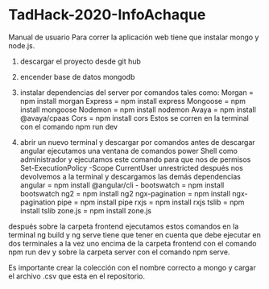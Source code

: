 # TadHack-2020-InfoAchaque

Manual de usuario
Para correr la aplicación web tiene que instalar mongo y node.js.
1)	descargar el proyecto desde git hub
2)	encender base de datos mongodb 
3)	instalar dependencias del server por comandos tales como:
Morgan = npm install morgan
Express = npm install express
Mongoose = npm install mongoose
Nodemon = npm install nodemon
Avaya = npm install @avaya/cpaas
Cors = npm install cors 
Estos se corren en la terminal con el comando npm run dev

4)	abrir un nuevo terminal y descargar por comandos 
antes de descargar angular ejecutamos una ventana de comandos power Shell como administrador y ejecutamos este comando para que nos de permisos Set-ExecutionPolicy -Scope CurrentUser unrestricted
después nos devolvemos a la terminal y descargamos las demás dependencias
angular = npm install @angular/cli -
bootswatch = npm install bootswatch
ng2 = npm install ng2
ngx-pagination = npm install ngx-pagination
pipe = npm install pipe
rxjs = npm install rxjs
tslib = npm install tslib
zone.js = npm install zone.js

después sobre la carpeta frontend ejecutamos estos comandos en la terminal
ng build y ng serve 
tiene que tener en cuenta que debe ejecutar en dos terminales a la vez uno encima de la carpeta frontend con el comando npm run dev y sobre la carpeta server con el comando npm serve.

Es importante crear la colección con el nombre correcto a mongo y cargar el archivo .csv que esta en el repositorio.
